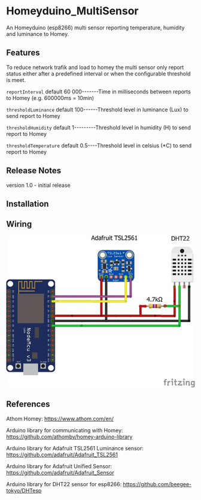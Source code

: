 # Homeyduino_MultiSensor
An Homeyduino (esp8266) multi sensor reporting temperature, humidity and luminance to Homey.

## Features
To reduce network trafik and load to homey the multi sensor only report status either after a predefined interval or when the configurable threshold is meet.

`reportInterval` default 60 000-------Time in milliseconds between reports to Homey (e.g. 600000ms = 10min)

`thresholdLuminance` default 100------Threshold level in luminance (Lux) to send report to Homey

`thresholdHumidity` default 1---------Threshold level in humidity (H) to send report to Homey

`thresholdTemperature` default 0.5----Threshold level in celsius (*C) to send report to Homey

## Release Notes
version 1.0 - initial release

## Installation

## Wiring

![Homeyduino_MultiSensor](https://github.com/MagnusPer/Homeyduino_MultiSensor/blob/master/docs/Homeyduino_MultiSensor.jpg)

## References
Athom Homey: https://www.athom.com/en/

Arduino library for communicating with Homey: https://github.com/athombv/homey-arduino-library

Arduino library for Adafruit TSL2561 Luminance sensor: https://github.com/adafruit/Adafruit_TSL2561

Arduino library for Adafruit Unified Sensor: https://github.com/adafruit/Adafruit_Sensor

Arduino library for DHT22 sensor for esp8266: https://github.com/beegee-tokyo/DHTesp
